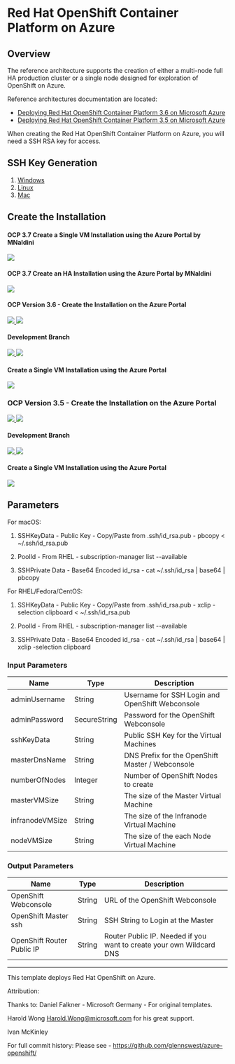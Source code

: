 # Red Hat OpenShift Container Platform on Azure

## Overview
The reference architecture supports the creation of either a multi-node full HA
production cluster or a single node designed for exploration of OpenShift on Azure.

Reference architectures documentation are located:

* [Deploying Red Hat OpenShift Container Platform 3.6 on Microsoft Azure](https://access.redhat.com/documentation/en-us/reference_architectures/2017/html-single/deploying_red_hat_openshift_container_platform_3.6_on_microsoft_azure/)
* [Deploying Red Hat OpenShift Container Platform 3.5 on Microsoft Azure](https://access.redhat.com/documentation/en-us/reference_architectures/2017/html/deploying_red_hat_openshift_container_platform_3.5_on_microsoft_azure/index)

When creating the Red Hat OpenShift Container Platform on Azure, you will need a SSH RSA key for access.

## SSH Key Generation

1. [Windows](ssh_windows.md)
2. [Linux](ssh_linux.md)
3. [Mac](ssh_mac.md)

## Create the Installation


#### OCP 3.7 Create a Single VM Installation using the Azure Portal by MNaldini

<a href="https://portal.azure.com/#create/Microsoft.Template/uri/https%3A%2F%2Fraw.githubusercontent.com%2FMikeNald%2Fopenshift-ansible-contrib%2Fmaster%2Freference-architecture%2Fazure-ansible%2F3.7%2Fallinone.json" target="_blank">
    <img src="http://azuredeploy.net/deploybutton.png"/>
</a>


#### OCP 3.7 Create an HA Installation using the Azure Portal by MNaldini

<a href="https://portal.azure.com/#create/Microsoft.Template/uri/https%3A%2F%2Fraw.githubusercontent.com%2Fopenshift%2Fopenshift-ansible-contrib%2Fmaster%2Freference-architecture%2Fazure-ansible%2F3.7%2Fazuredeploy.json" target="_blank">
    <img src="http://azuredeploy.net/deploybutton.png"/>
</a>


#### OCP Version 3.6 - Create the Installation on the Azure Portal


<a href="https://portal.azure.com/#create/Microsoft.Template/uri/https%3A%2F%2Fraw.githubusercontent.com%2Fopenshift%2Fopenshift-ansible-contrib%2Fmaster%2Freference-architecture%2Fazure-ansible%2F3.6%2Fazuredeploy.json" target="_blank">
    <img src="http://azuredeploy.net/deploybutton.png"/>
</a>
<a href="http://armviz.io/#/?load=https%3A%2F%2Fraw.githubusercontent.com%2Fopenshift%2Fopenshift-ansible-contrib%2Fmaster%2Freference-architecture%2Fazure-ansible%2F3.6%2Fazuredeploy.json" target="_blank">
    <img src="http://armviz.io/visualizebutton.png"/>
</a>

#### Development Branch
<a href="https://portal.azure.com/#create/Microsoft.Template/uri/https%3A%2F%2Fraw.githubusercontent.com%2Fglennswest%2Fopenshift-ansible-contrib%2Fmaster%2Freference-architecture%2Fazure-ansible%2F3.6%2Fazuredeploy.json" target="_blank">
    <img src="http://azuredeploy.net/deploybutton.png"/>
</a>
</a>
<a href="http://armviz.io/#/?load=https%3A%2F%2Fraw.githubusercontent.com%2Fglennswest%2Fopenshift-ansible-contrib%2Fmaster%2Freference-architecture%2F3.6%2Fazure-ansible%2Fazuredeploy.json" target="_blank">
    <img src="http://armviz.io/visualizebutton.png"/>
</a>

#### Create a Single VM Installation using the Azure Portal

<a href="https://portal.azure.com/#create/Microsoft.Template/uri/https%3A%2F%2Fraw.githubusercontent.com%2Fopenshift%2Fopenshift-ansible-contrib%2Fmaster%2Freference-architecture%2Fazure-ansible%2F3.6%2Fallinone.json" target="_blank">
    <img src="http://azuredeploy.net/deploybutton.png"/>
</a>

### OCP Version 3.5 - Create the Installation on the Azure Portal
<a href="https://portal.azure.com/#create/Microsoft.Template/uri/https%3A%2F%2Fraw.githubusercontent.com%2Fopenshift%2Fopenshift-ansible-contrib%2Fmaster%2Freference-architecture%2Fazure-ansible%2F3.5%2Fazuredeploy.json" target="_blank">
    <img src="http://azuredeploy.net/deploybutton.png"/>
</a>
<a href="http://armviz.io/#/?load=https%3A%2F%2Fraw.githubusercontent.com%2Fopenshift%2Fopenshift-ansible-contrib%2Fmaster%2Freference-architecture%2Fazure-ansible%2F3.5%2Fazuredeploy.json" target="_blank">
    <img src="http://armviz.io/visualizebutton.png"/>
</a>

#### Development Branch
<a href="https://portal.azure.com/#create/Microsoft.Template/uri/https%3A%2F%2Fraw.githubusercontent.com%2Fglennswest%2Fopenshift-ansible-contrib%2Fmaster%2Freference-architecture%2Fazure-ansible%2F3.5%2Fazuredeploy.json" target="_blank">
    <img src="http://azuredeploy.net/deploybutton.png"/>
</a>
</a>
<a href="http://armviz.io/#/?load=https%3A%2F%2Fraw.githubusercontent.com%2Fglennswest%2Fopenshift-ansible-contrib%2Fmaster%2Freference-architecture%2F3.5%2Fazure-ansible%2Fazuredeploy.json" target="_blank">
    <img src="http://armviz.io/visualizebutton.png"/>
</a>

#### Create a Single VM Installation using the Azure Portal

<a href="https://portal.azure.com/#create/Microsoft.Template/uri/https%3A%2F%2Fraw.githubusercontent.com%2Fopenshift%2Fopenshift-ansible-contrib%2Fmaster%2Freference-architecture%2Fazure-ansible%2F3.5%2Fallinone.json" target="_blank">
    <img src="http://azuredeploy.net/deploybutton.png"/>
</a>

## Parameters

For macOS:

1. SSHKeyData - Public Key - Copy/Paste from .ssh/id_rsa.pub - pbcopy < ~/.ssh/id_rsa.pub

2. PoolId - From RHEL - subscription-manager list --available

3. SSHPrivate Data - Base64 Encoded id_rsa - cat ~/.ssh/id_rsa | base64 | pbcopy

For RHEL/Fedora/CentOS:

1. SSHKeyData - Public Key - Copy/Paste from .ssh/id_rsa.pub - xclip -selection clipboard < ~/.ssh/id_rsa.pub

2. PoolId - From RHEL - subscription-manager list --available

3. SSHPrivate Data - Base64 Encoded id_rsa - cat ~/.ssh/id_rsa | base64 | xclip -selection clipboard

### Input Parameters

| Name| Type           | Description |
| ------------- | ------------- | ------------- |
| adminUsername  | String       | Username for SSH Login and OpenShift Webconsole |
|  adminPassword | SecureString | Password for the OpenShift Webconsole |
| sshKeyData     | String       | Public SSH Key for the Virtual Machines |
| masterDnsName  | String       | DNS Prefix for the OpenShift Master / Webconsole |
| numberOfNodes  | Integer      | Number of OpenShift Nodes to create |
| masterVMSize | String | The size of the Master Virtual Machine |
| infranodeVMSize| String | The size of the Infranode Virtual Machine |
| nodeVMSize| String | The size of the each Node Virtual Machine |

### Output Parameters

| Name| Type           | Description |
| ------------- | ------------- | ------------- |
| OpenShift Webconsole | String       | URL of the OpenShift Webconsole |
| OpenShift Master ssh |String | SSH String to Login at the Master |
| OpenShift Router Public IP | String       | Router Public IP. Needed if you want to create your own Wildcard DNS |

------

This template deploys Red Hat OpenShift on Azure.

Attribution:

Thanks to:
Daniel Falkner - Microsoft Germany - For original templates.

Harold Wong <Harold.Wong@microsoft.com> for his great support.

Ivan McKinley

For full commit history: Please see - https://github.com/glennswest/azure-openshift/
